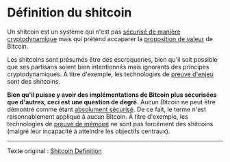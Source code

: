 Définition du shitcoin
======================

Un shitcoin est un système qui n'est pas [sécurisé de manière cryptodynamique](ch027-cryptodynamic-principles.md) mais qui prétend accaparer la [proposition de valeur](ch003-value-proposition.md) de Bitcoin.

Les shitcoins sont présumés être des escroqueries, bien qu'il soit possible que ses partisans soient bien intentionnés mais ignorants des principes cryptodynamiques. À titre d'exemple, les technologies de [preuve d'enjeu](ch072-proof-of-stake-fallacy.md) sont des shitcoins.

**Bien qu'il puisse y avoir des implémentations de Bitcoin plus sécurisées que d'autres, ceci est une question de degré.** Aucun Bitcoin ne peut être démontré comme étant [absolument sécurisé](ch004-axiom-of-resistance.md). De ce fait, le terme n'est raisonnablement appliqué à aucun Bitcoin. À titre d'exemple, les technologies de [preuve de mémoire](ch070-proof-of-memory-fallacy.md) ne sont pas forcément des shitcoins (malgré leur incapacité à atteindre les objectifs centraux).

---

Texte original : [Shitcoin Definition](https://github.com/libbitcoin/libbitcoin-system/wiki/Shitcoin-Definition)